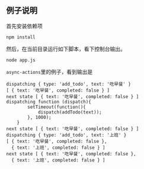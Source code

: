 ## 例子说明

首先安装依赖项

```
npm install
```


然后，在当前目录运行如下脚本，看下控制台输出。

```
node app.js
```


`async-actions`里的例子，看到输出是


```
dispatching { type: 'add_todo', text: '吃早餐' }
[ { text: '吃早餐', completed: false } ]
next state [ { text: '吃早餐', completed: false } ]
dispatching function (dispatch){
        setTimeout(function(){
            dispatch(addTodo(text));
        }, 1000);       
    }
next state [ { text: '吃早餐', completed: false } ]
dispatching { type: 'add_todo', text: '上班' }
[ { text: '吃早餐', completed: false },
  { text: '上班', completed: false } ]
next state [ { text: '吃早餐', completed: false },
  { text: '上班', completed: false } ]
```